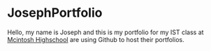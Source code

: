 # JosephPortfolio
Hello, my name is Joseph and this is my portfolio for my IST class at [Mcintosh Highschool](https://www.fcboe.org/mhs) are using Github to host their portfolios.
